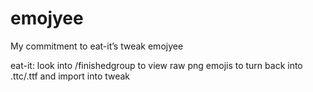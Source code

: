 # emojyee
My commitment to eat-it’s tweak emojyee

eat-it:
look into /finishedgroup to view raw png emojis to turn back into .ttc/.ttf and import into tweak
